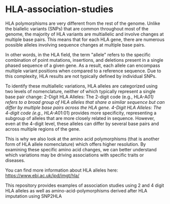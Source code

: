 # HLA-association-studies

HLA polymorphisms are very different from the rest of the genome. Unlike the biallelic variants (SNPs) that are common throughout most of the genome, the majority of HLA variants are multiallelic and involve changes at multiple base pairs. This means that for each HLA gene, there are numerous possible alleles involving sequence changes at multiple base pairs.

In other words, in the HLA field, the term "allele" refers to the specific combination of point mutations, insertions, and deletions present in a single phased sequence of a given gene. As a result, each allele can encompass multiple variant positions when compared to a reference sequence. Due to this complexity, HLA results are not typically defined by individual SNPs.

To identify these multiallelic variations, HLA alleles are categorized using two levels of nomenclature, neither of which typically represent a single base pair change:
2-Digit HLA Alleles: The 2-digit code (e.g., HLA-A*01) refers to a broad group of HLA alleles that share a similar sequence but can differ by multiple base pairs across the HLA gene.
4-Digit HLA Alleles: The 4-digit code (e.g., HLA-A*01:01) provides more specificity, representing a subgroup of alleles that are more closely related in sequence. However, even at the 4-digit level, these alleles can differ by several base pairs and across multiple regions of the gene.

This is why we also look at the amino acid polymorphisms (that is another form of HLA allele nomenclature) which offers higher resolution. By examining these specific amino acid changes, we can better understand which variations may be driving associations with specific traits or diseases.

You can find more information about HLA alleles here:
https://www.ebi.ac.uk/ipd/imgt/hla/


This repository provides examples of association studies using 2 and 4 digit HLA alleles as well as amino-acid-polymorphisms derived after HLA imputation using SNP2HLA

